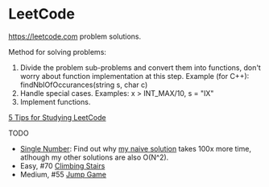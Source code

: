 # LeetCode
https://leetcode.com problem solutions.
<p>Method for solving problems:
<ol>
<li>Divide the problem sub-problems and convert them into functions, don't worry about function implementation at this step. Example (for C++): findNbIOfOccurances(string s, char c)
<li>Handle special cases. Examples: x > INT_MAX/10, s = "IX"
<li>Implement functions.
</ol>  
  
<a href="https://www.youtube.com/watch?v=xH__HUNVfH0&list=PLW7ZPvdSj-TToDuVDfc-gPxWNrBox2v5y&index=73&t=2s&ab_channel=KennyTalksCode">5 Tips for Studying LeetCode</a>
<p>TODO
<ul>
    <li><a href="https://leetcode.com/problems/single-number/">Single Number</a>: Find out why <a href="https://github.com/samilkorkmaz/LeetCode/blob/1e8c1442cb55cf1a36a8ade44cb1003af7ed190e/SingleNumber.cpp#L11">my naive solution</a> takes 100x more time, atlhough my other solutions are also O(N^2).</li>
  <li>Easy, #70 <a href = "https://leetcode.com/problems/climbing-stairs/">Climbing Stairs</a></li>
  <li>Medium, #55 <a href="https://leetcode.com/problems/jump-game/">Jump Game</a></li>
</ul>
